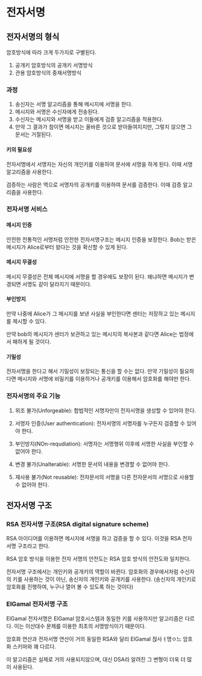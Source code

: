 # 전자서명

## 전자서명의 형식
암호방식에 따라 크게 두가지로 구별된다.
1. 공개키 암호방식의 공개키 서명방식
2. 관용 암호방식의 중재서명방식

### 과정
1. 송신자는 서명 알고리즘을 통해 메시지에 서명을 한다.
2. 메시지와 서명은 수신자에게 전송된다.
3. 수신자는 메시지와 서명을 받고 이들에게 검증 알고리즘을 적용한다.
4. 만약 그 결과가 참이면 메시지는 올바른 것으로 받아들여지지만, 그렇지 않으면 그 문서는 거절된다.

#### 키의 필요성
전자서명에서 서명자는 자신의 개인키를 이용하여 문서에 서명을 하게 된다.
이때 서명 알고리즘을 사용한다.

검증하는 사람은 역으로 서명자의 공개키를 이용하여 문서를 검증한다.
이때 검증 알고리즘을 사용한다.

### 전자서명 서비스

#### 메시지 인증
안전한 전통적인 서명처럼 안전한 전자서명구조는 메시지 인증을 보장한다.
Bob는 받은 메시지가 Alice로부터 왔다는 것을 확신할 수 있게 된다.

#### 메시지 무결성
메시지 무결성은 전체 메시지에 서명을 할 경우에도 보장이 된다.
왜냐하면 메시지가 변경되면 서명도 같이 달라지기 때문이다.

#### 부인방지
만약 나중에 Alice가 그 메시지를 보낸 사실을 부인한다면
센터는 저장하고 있는 메시지를 제시할 수 있다.

만약 bob의 메시지가 센터가 보관하고 있는 메시지의 복사본과 같다면
Alice는 법정에서 패하게 될 것이다.

#### 기밀성
전자서명을 한다고 해서 기밀성이 보장되는 통신을 할 수는 없다.
만약 기밀성이 필요하다면 메시지와 서명에 비밀키를 이용하거나 공개키를 이용해서 암호화를 해야만 한다.

### 전자서명의 주요 기능
1. 위조 불가(Unforgeable):
    합법적인 서명자만이 전자서명을 생성할 수 있어야 한다.

2. 서명자 인증(User authentication):
    전자서명의 서명자를 누구든지 검증할 수 있어야 한다.

3. 부인방지(NOn-requdiation):
    서명자는 서명행위 이후에 서명한 사실을 부인할 수 없어야 한다.

4. 변경 불가(Unalterable):
    서명한 문서의 내용을 변경할 수 없어야 한다.

5. 재사용 불가(Not reusable): 
    전자문서의 서명을 다른 전자문서의 서명으로 사용할 수 없어야 한다.

## 전자서명 구조
### RSA 전자서명 구조(RSA digital signature scheme)
RSA 아이디어를 이용하면 메시지에 서명을 하고 검증을 할 수 있다.
이것을 RSA 전자서명 구조라고 한다.

RSA 암호 방식을 이용한 전자 서명의 안전도는 RSA 암호 방식의 안전도와 일치한다.

전자서명 구조에서는 개인키와 공개키의 역할이 바뀐다.
암호화의 경우에서처럼 수신자의 키를 사용하는 것이 아닌, 송신자의 개인키와 공개키를 사용한다.
(송신자의 개인키로 암호화를 진행하여, 누구나 열어 볼 수 있도록 하는 것이다)

### ElGamal 전자서명 구조
ElGamal 전자서명은 ElGamal 암호시스템과 동일한 키를 사용하지만 알고리즘은 다르다.
이는 이산대수 문제를 이용한 최초의 서명방식이기 때문이다.

암호화 연산과 전자서명 연산이 거의 동일한 RSA와 달리 ElGamal 젅사ㅓ명ㅇ느 암호화 스키마와 꽤 다르다.

이 알고리즘은 실제로 거의 사용되지않으며, 대신 DSA라 알려진 그 변형이 더욱 더 많이 사용된다.
